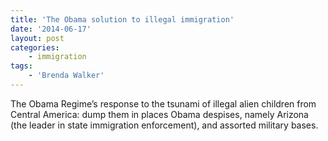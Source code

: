 ```yaml
---
title: 'The Obama solution to illegal immigration'
date: '2014-06-17'
layout: post
categories:
    - immigration
tags:
    - 'Brenda Walker'
---
```


The Obama Regime’s response to the tsunami of illegal alien children from Central America: dump them in places Obama despises, namely Arizona (the leader in state immigration enforcement), and assorted military bases.